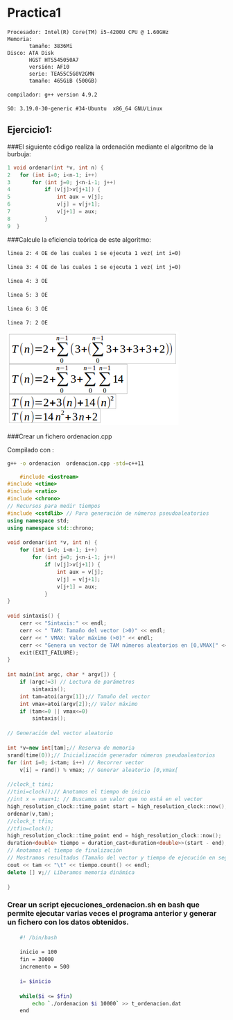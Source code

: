# Practica1

```
Procesador: Intel(R) Core(TM) i5-4200U CPU @ 1.60GHz
Memoria:
       tamaño: 3836Mi
Disco: ATA Disk
       HGST HTS545050A7
       versión: AF10
       serie: TEA55C5G0V2GMN
       tamaño: 465GiB (500GB)

compilador: g++ version 4.9.2

SO: 3.19.0-30-generic #34-Ubuntu  x86_64 GNU/Linux
```


## Ejercicio1:

###El siguiente código realiza la ordenación mediante el algoritmo de la burbuja:

```c++ 
1 void ordenar(int *v, int n) {
2	for (int i=0; i<n-1; i++)
3		for (int j=0; j<n-i-1; j++)
4			if (v[j]>v[j+1]) {
5				int aux = v[j];
6				v[j] = v[j+1];
7				v[j+1] = aux;
8			}
9  }
``` 
###Calcule la eficiencia teórica de este algoritmo:


```
linea 2: 4 OE de las cuales 1 se ejecuta 1 vez( int i=0)

linea 3: 4 OE de las cuales 1 se ejecuta 1 vez( int j=0)

linea 4: 3 OE

linea 5: 3 OE

linea 6: 3 OE

linea 7: 2 OE
```


			

![pr1-1](https://github.com/NAEL1/ED/blob/master/practica1/pr1-1.png)


###Crear un fichero ordenacion.cpp

Compilado con : 
```bash
g++ -o ordenacion  ordenacion.cpp -std=c++11
```
```c++
	#include <iostream>
#include <ctime>
#include <ratio>
#include <chrono>
// Recursos para medir tiempos
#include <cstdlib> // Para generación de números pseudoaleatorios
using namespace std;
using namespace std::chrono;

void ordenar(int *v, int n) {
	for (int i=0; i<n-1; i++)
		for (int j=0; j<n-i-1; j++)
			if (v[j]>v[j+1]) {
				int aux = v[j];
				v[j] = v[j+1];
				v[j+1] = aux;
			}
}

void sintaxis() {
	cerr << "Sintaxis:" << endl;
	cerr << " TAM: Tamaño del vector (>0)" << endl;
	cerr << " VMAX: Valor máximo (>0)" << endl;
	cerr << "Genera un vector de TAM números aleatorios en [0,VMAX[" << endl;
	exit(EXIT_FAILURE);
}

int main(int argc, char * argv[]) {
	if (argc!=3) // Lectura de parámetros
		sintaxis();
	int tam=atoi(argv[1]);// Tamaño del vector
	int vmax=atoi(argv[2]);// Valor máximo
	if (tam<=0 || vmax<=0)
		sintaxis();

// Generación del vector aleatorio

int *v=new int[tam];// Reserva de memoria
srand(time(0));// Inicialización generador números pseudoaleatorios
for (int i=0; i<tam; i++) // Recorrer vector
	v[i] = rand() % vmax; // Generar aleatorio [0,vmax[

//clock_t tini;
//tini=clock();// Anotamos el tiempo de inicio
//int x = vmax+1; // Buscamos un valor que no está en el vector
high_resolution_clock::time_point start = high_resolution_clock::now();
ordenar(v,tam);
//clock_t tfin;
//tfin=clock();
high_resolution_clock::time_point end = high_resolution_clock::now();
duration<double> tiempo = duration_cast<duration<double>>(start - end);
// Anotamos el tiempo de finalización
// Mostramos resultados (Tamaño del vector y tiempo de ejecución en seg.)
cout << tam << "\t" << tiempo.count() << endl;
delete [] v;// Liberamos memoria dinámica

}
```


### Crear un script ejecuciones_ordenacion.sh en bash que permite ejecutar varias veces el programa anterior y generar un fichero con los datos obtenidos.

```bash
	#! /bin/bash

	inicio = 100
	fin = 30000
	incremento = 500

	i= $inicio

	while($i <= $fin)
		echo `./ordenacion $i 10000` >> t_ordenacion.dat
	end	

```

